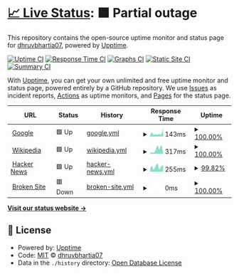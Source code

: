 # [📈 Live Status](https://dhruvbhartia07.github.io/upptime): <!--live status--> **🟧 Partial outage**

This repository contains the open-source uptime monitor and status page for [dhruvbhartia07](https://dhruvbhartia07.github.io/upptime), powered by [Upptime](https://github.com/upptime/upptime).

[![Uptime CI](https://github.com/koj-co/upptime/workflows/Uptime%20CI/badge.svg)](https://github.com/koj-co/upptime/actions?query=workflow%3A%22Uptime+CI%22)
[![Response Time CI](https://github.com/koj-co/upptime/workflows/Response%20Time%20CI/badge.svg)](https://github.com/koj-co/upptime/actions?query=workflow%3A%22Response+Time+CI%22)
[![Graphs CI](https://github.com/koj-co/upptime/workflows/Graphs%20CI/badge.svg)](https://github.com/koj-co/upptime/actions?query=workflow%3A%22Graphs+CI%22)
[![Static Site CI](https://github.com/koj-co/upptime/workflows/Static%20Site%20CI/badge.svg)](https://github.com/koj-co/upptime/actions?query=workflow%3A%22Static+Site+CI%22)
[![Summary CI](https://github.com/koj-co/upptime/workflows/Summary%20CI/badge.svg)](https://github.com/koj-co/upptime/actions?query=workflow%3A%22Summary+CI%22)

With [Upptime](https://upptime.js.org), you can get your own unlimited and free uptime monitor and status page, powered entirely by a GitHub repository. We use [Issues](https://github.com/dhruvbhartia07/upptime/issues) as incident reports, [Actions](https://github.com/dhruvbhartia07/upptime/actions) as uptime monitors, and [Pages](https://dhruvbhartia07.github.io/upptime) for the status page.

<!--start: status pages-->
<!-- This summary is generated by Upptime (https://github.com/upptime/upptime) -->
<!-- Do not edit this manually, your changes will be overwritten -->
<!-- prettier-ignore -->
| URL | Status | History | Response Time | Uptime |
| --- | ------ | ------- | ------------- | ------ |
| <img alt="" src="https://icons.duckduckgo.com/ip3/www.google.com.ico" height="13"> [Google](https://www.google.com) | 🟩 Up | [google.yml](https://github.com/dhruvbhartia07/upptime/commits/HEAD/history/google.yml) | <details><summary><img alt="Response time graph" src="./graphs/google/response-time-week.png" height="20"> 143ms</summary><br><a href="https://dhruvbhartia07.github.io/upptime/history/google"><img alt="Response time 107" src="https://img.shields.io/endpoint?url=https%3A%2F%2Fraw.githubusercontent.com%2Fdhruvbhartia07%2Fupptime%2FHEAD%2Fapi%2Fgoogle%2Fresponse-time.json"></a><br><a href="https://dhruvbhartia07.github.io/upptime/history/google"><img alt="24-hour response time 381" src="https://img.shields.io/endpoint?url=https%3A%2F%2Fraw.githubusercontent.com%2Fdhruvbhartia07%2Fupptime%2FHEAD%2Fapi%2Fgoogle%2Fresponse-time-day.json"></a><br><a href="https://dhruvbhartia07.github.io/upptime/history/google"><img alt="7-day response time 143" src="https://img.shields.io/endpoint?url=https%3A%2F%2Fraw.githubusercontent.com%2Fdhruvbhartia07%2Fupptime%2FHEAD%2Fapi%2Fgoogle%2Fresponse-time-week.json"></a><br><a href="https://dhruvbhartia07.github.io/upptime/history/google"><img alt="30-day response time 112" src="https://img.shields.io/endpoint?url=https%3A%2F%2Fraw.githubusercontent.com%2Fdhruvbhartia07%2Fupptime%2FHEAD%2Fapi%2Fgoogle%2Fresponse-time-month.json"></a><br><a href="https://dhruvbhartia07.github.io/upptime/history/google"><img alt="1-year response time 104" src="https://img.shields.io/endpoint?url=https%3A%2F%2Fraw.githubusercontent.com%2Fdhruvbhartia07%2Fupptime%2FHEAD%2Fapi%2Fgoogle%2Fresponse-time-year.json"></a></details> | <details><summary><a href="https://dhruvbhartia07.github.io/upptime/history/google">100.00%</a></summary><a href="https://dhruvbhartia07.github.io/upptime/history/google"><img alt="All-time uptime 100.00%" src="https://img.shields.io/endpoint?url=https%3A%2F%2Fraw.githubusercontent.com%2Fdhruvbhartia07%2Fupptime%2FHEAD%2Fapi%2Fgoogle%2Fuptime.json"></a><br><a href="https://dhruvbhartia07.github.io/upptime/history/google"><img alt="24-hour uptime 100.00%" src="https://img.shields.io/endpoint?url=https%3A%2F%2Fraw.githubusercontent.com%2Fdhruvbhartia07%2Fupptime%2FHEAD%2Fapi%2Fgoogle%2Fuptime-day.json"></a><br><a href="https://dhruvbhartia07.github.io/upptime/history/google"><img alt="7-day uptime 100.00%" src="https://img.shields.io/endpoint?url=https%3A%2F%2Fraw.githubusercontent.com%2Fdhruvbhartia07%2Fupptime%2FHEAD%2Fapi%2Fgoogle%2Fuptime-week.json"></a><br><a href="https://dhruvbhartia07.github.io/upptime/history/google"><img alt="30-day uptime 99.92%" src="https://img.shields.io/endpoint?url=https%3A%2F%2Fraw.githubusercontent.com%2Fdhruvbhartia07%2Fupptime%2FHEAD%2Fapi%2Fgoogle%2Fuptime-month.json"></a><br><a href="https://dhruvbhartia07.github.io/upptime/history/google"><img alt="1-year uptime 99.99%" src="https://img.shields.io/endpoint?url=https%3A%2F%2Fraw.githubusercontent.com%2Fdhruvbhartia07%2Fupptime%2FHEAD%2Fapi%2Fgoogle%2Fuptime-year.json"></a></details>
| <img alt="" src="https://icons.duckduckgo.com/ip3/en.wikipedia.org.ico" height="13"> [Wikipedia](https://en.wikipedia.org) | 🟩 Up | [wikipedia.yml](https://github.com/dhruvbhartia07/upptime/commits/HEAD/history/wikipedia.yml) | <details><summary><img alt="Response time graph" src="./graphs/wikipedia/response-time-week.png" height="20"> 317ms</summary><br><a href="https://dhruvbhartia07.github.io/upptime/history/wikipedia"><img alt="Response time 245" src="https://img.shields.io/endpoint?url=https%3A%2F%2Fraw.githubusercontent.com%2Fdhruvbhartia07%2Fupptime%2FHEAD%2Fapi%2Fwikipedia%2Fresponse-time.json"></a><br><a href="https://dhruvbhartia07.github.io/upptime/history/wikipedia"><img alt="24-hour response time 104" src="https://img.shields.io/endpoint?url=https%3A%2F%2Fraw.githubusercontent.com%2Fdhruvbhartia07%2Fupptime%2FHEAD%2Fapi%2Fwikipedia%2Fresponse-time-day.json"></a><br><a href="https://dhruvbhartia07.github.io/upptime/history/wikipedia"><img alt="7-day response time 317" src="https://img.shields.io/endpoint?url=https%3A%2F%2Fraw.githubusercontent.com%2Fdhruvbhartia07%2Fupptime%2FHEAD%2Fapi%2Fwikipedia%2Fresponse-time-week.json"></a><br><a href="https://dhruvbhartia07.github.io/upptime/history/wikipedia"><img alt="30-day response time 223" src="https://img.shields.io/endpoint?url=https%3A%2F%2Fraw.githubusercontent.com%2Fdhruvbhartia07%2Fupptime%2FHEAD%2Fapi%2Fwikipedia%2Fresponse-time-month.json"></a><br><a href="https://dhruvbhartia07.github.io/upptime/history/wikipedia"><img alt="1-year response time 241" src="https://img.shields.io/endpoint?url=https%3A%2F%2Fraw.githubusercontent.com%2Fdhruvbhartia07%2Fupptime%2FHEAD%2Fapi%2Fwikipedia%2Fresponse-time-year.json"></a></details> | <details><summary><a href="https://dhruvbhartia07.github.io/upptime/history/wikipedia">100.00%</a></summary><a href="https://dhruvbhartia07.github.io/upptime/history/wikipedia"><img alt="All-time uptime 99.99%" src="https://img.shields.io/endpoint?url=https%3A%2F%2Fraw.githubusercontent.com%2Fdhruvbhartia07%2Fupptime%2FHEAD%2Fapi%2Fwikipedia%2Fuptime.json"></a><br><a href="https://dhruvbhartia07.github.io/upptime/history/wikipedia"><img alt="24-hour uptime 100.00%" src="https://img.shields.io/endpoint?url=https%3A%2F%2Fraw.githubusercontent.com%2Fdhruvbhartia07%2Fupptime%2FHEAD%2Fapi%2Fwikipedia%2Fuptime-day.json"></a><br><a href="https://dhruvbhartia07.github.io/upptime/history/wikipedia"><img alt="7-day uptime 100.00%" src="https://img.shields.io/endpoint?url=https%3A%2F%2Fraw.githubusercontent.com%2Fdhruvbhartia07%2Fupptime%2FHEAD%2Fapi%2Fwikipedia%2Fuptime-week.json"></a><br><a href="https://dhruvbhartia07.github.io/upptime/history/wikipedia"><img alt="30-day uptime 100.00%" src="https://img.shields.io/endpoint?url=https%3A%2F%2Fraw.githubusercontent.com%2Fdhruvbhartia07%2Fupptime%2FHEAD%2Fapi%2Fwikipedia%2Fuptime-month.json"></a><br><a href="https://dhruvbhartia07.github.io/upptime/history/wikipedia"><img alt="1-year uptime 100.00%" src="https://img.shields.io/endpoint?url=https%3A%2F%2Fraw.githubusercontent.com%2Fdhruvbhartia07%2Fupptime%2FHEAD%2Fapi%2Fwikipedia%2Fuptime-year.json"></a></details>
| <img alt="" src="https://icons.duckduckgo.com/ip3/news.ycombinator.com.ico" height="13"> [Hacker News](https://news.ycombinator.com) | 🟩 Up | [hacker-news.yml](https://github.com/dhruvbhartia07/upptime/commits/HEAD/history/hacker-news.yml) | <details><summary><img alt="Response time graph" src="./graphs/hacker-news/response-time-week.png" height="20"> 255ms</summary><br><a href="https://dhruvbhartia07.github.io/upptime/history/hacker-news"><img alt="Response time 328" src="https://img.shields.io/endpoint?url=https%3A%2F%2Fraw.githubusercontent.com%2Fdhruvbhartia07%2Fupptime%2FHEAD%2Fapi%2Fhacker-news%2Fresponse-time.json"></a><br><a href="https://dhruvbhartia07.github.io/upptime/history/hacker-news"><img alt="24-hour response time 290" src="https://img.shields.io/endpoint?url=https%3A%2F%2Fraw.githubusercontent.com%2Fdhruvbhartia07%2Fupptime%2FHEAD%2Fapi%2Fhacker-news%2Fresponse-time-day.json"></a><br><a href="https://dhruvbhartia07.github.io/upptime/history/hacker-news"><img alt="7-day response time 255" src="https://img.shields.io/endpoint?url=https%3A%2F%2Fraw.githubusercontent.com%2Fdhruvbhartia07%2Fupptime%2FHEAD%2Fapi%2Fhacker-news%2Fresponse-time-week.json"></a><br><a href="https://dhruvbhartia07.github.io/upptime/history/hacker-news"><img alt="30-day response time 306" src="https://img.shields.io/endpoint?url=https%3A%2F%2Fraw.githubusercontent.com%2Fdhruvbhartia07%2Fupptime%2FHEAD%2Fapi%2Fhacker-news%2Fresponse-time-month.json"></a><br><a href="https://dhruvbhartia07.github.io/upptime/history/hacker-news"><img alt="1-year response time 313" src="https://img.shields.io/endpoint?url=https%3A%2F%2Fraw.githubusercontent.com%2Fdhruvbhartia07%2Fupptime%2FHEAD%2Fapi%2Fhacker-news%2Fresponse-time-year.json"></a></details> | <details><summary><a href="https://dhruvbhartia07.github.io/upptime/history/hacker-news">99.82%</a></summary><a href="https://dhruvbhartia07.github.io/upptime/history/hacker-news"><img alt="All-time uptime 99.93%" src="https://img.shields.io/endpoint?url=https%3A%2F%2Fraw.githubusercontent.com%2Fdhruvbhartia07%2Fupptime%2FHEAD%2Fapi%2Fhacker-news%2Fuptime.json"></a><br><a href="https://dhruvbhartia07.github.io/upptime/history/hacker-news"><img alt="24-hour uptime 98.74%" src="https://img.shields.io/endpoint?url=https%3A%2F%2Fraw.githubusercontent.com%2Fdhruvbhartia07%2Fupptime%2FHEAD%2Fapi%2Fhacker-news%2Fuptime-day.json"></a><br><a href="https://dhruvbhartia07.github.io/upptime/history/hacker-news"><img alt="7-day uptime 99.82%" src="https://img.shields.io/endpoint?url=https%3A%2F%2Fraw.githubusercontent.com%2Fdhruvbhartia07%2Fupptime%2FHEAD%2Fapi%2Fhacker-news%2Fuptime-week.json"></a><br><a href="https://dhruvbhartia07.github.io/upptime/history/hacker-news"><img alt="30-day uptime 99.96%" src="https://img.shields.io/endpoint?url=https%3A%2F%2Fraw.githubusercontent.com%2Fdhruvbhartia07%2Fupptime%2FHEAD%2Fapi%2Fhacker-news%2Fuptime-month.json"></a><br><a href="https://dhruvbhartia07.github.io/upptime/history/hacker-news"><img alt="1-year uptime 99.88%" src="https://img.shields.io/endpoint?url=https%3A%2F%2Fraw.githubusercontent.com%2Fdhruvbhartia07%2Fupptime%2FHEAD%2Fapi%2Fhacker-news%2Fuptime-year.json"></a></details>
| <img alt="" src="https://icons.duckduckgo.com/ip3/thissitedoesnotexist.com.ico" height="13"> [Broken Site](https://thissitedoesnotexist.com) | 🟥 Down | [broken-site.yml](https://github.com/dhruvbhartia07/upptime/commits/HEAD/history/broken-site.yml) | <details><summary><img alt="Response time graph" src="./graphs/broken-site/response-time-week.png" height="20"> 0ms</summary><br><a href="https://dhruvbhartia07.github.io/upptime/history/broken-site"><img alt="Response time 0" src="https://img.shields.io/endpoint?url=https%3A%2F%2Fraw.githubusercontent.com%2Fdhruvbhartia07%2Fupptime%2FHEAD%2Fapi%2Fbroken-site%2Fresponse-time.json"></a><br><a href="https://dhruvbhartia07.github.io/upptime/history/broken-site"><img alt="24-hour response time 0" src="https://img.shields.io/endpoint?url=https%3A%2F%2Fraw.githubusercontent.com%2Fdhruvbhartia07%2Fupptime%2FHEAD%2Fapi%2Fbroken-site%2Fresponse-time-day.json"></a><br><a href="https://dhruvbhartia07.github.io/upptime/history/broken-site"><img alt="7-day response time 0" src="https://img.shields.io/endpoint?url=https%3A%2F%2Fraw.githubusercontent.com%2Fdhruvbhartia07%2Fupptime%2FHEAD%2Fapi%2Fbroken-site%2Fresponse-time-week.json"></a><br><a href="https://dhruvbhartia07.github.io/upptime/history/broken-site"><img alt="30-day response time 0" src="https://img.shields.io/endpoint?url=https%3A%2F%2Fraw.githubusercontent.com%2Fdhruvbhartia07%2Fupptime%2FHEAD%2Fapi%2Fbroken-site%2Fresponse-time-month.json"></a><br><a href="https://dhruvbhartia07.github.io/upptime/history/broken-site"><img alt="1-year response time 0" src="https://img.shields.io/endpoint?url=https%3A%2F%2Fraw.githubusercontent.com%2Fdhruvbhartia07%2Fupptime%2FHEAD%2Fapi%2Fbroken-site%2Fresponse-time-year.json"></a></details> | <details><summary><a href="https://dhruvbhartia07.github.io/upptime/history/broken-site">100.00%</a></summary><a href="https://dhruvbhartia07.github.io/upptime/history/broken-site"><img alt="All-time uptime 100.00%" src="https://img.shields.io/endpoint?url=https%3A%2F%2Fraw.githubusercontent.com%2Fdhruvbhartia07%2Fupptime%2FHEAD%2Fapi%2Fbroken-site%2Fuptime.json"></a><br><a href="https://dhruvbhartia07.github.io/upptime/history/broken-site"><img alt="24-hour uptime 100.00%" src="https://img.shields.io/endpoint?url=https%3A%2F%2Fraw.githubusercontent.com%2Fdhruvbhartia07%2Fupptime%2FHEAD%2Fapi%2Fbroken-site%2Fuptime-day.json"></a><br><a href="https://dhruvbhartia07.github.io/upptime/history/broken-site"><img alt="7-day uptime 100.00%" src="https://img.shields.io/endpoint?url=https%3A%2F%2Fraw.githubusercontent.com%2Fdhruvbhartia07%2Fupptime%2FHEAD%2Fapi%2Fbroken-site%2Fuptime-week.json"></a><br><a href="https://dhruvbhartia07.github.io/upptime/history/broken-site"><img alt="30-day uptime 100.00%" src="https://img.shields.io/endpoint?url=https%3A%2F%2Fraw.githubusercontent.com%2Fdhruvbhartia07%2Fupptime%2FHEAD%2Fapi%2Fbroken-site%2Fuptime-month.json"></a><br><a href="https://dhruvbhartia07.github.io/upptime/history/broken-site"><img alt="1-year uptime 100.00%" src="https://img.shields.io/endpoint?url=https%3A%2F%2Fraw.githubusercontent.com%2Fdhruvbhartia07%2Fupptime%2FHEAD%2Fapi%2Fbroken-site%2Fuptime-year.json"></a></details>

<!--end: status pages-->

[**Visit our status website →**](https://dhruvbhartia07.github.io/upptime)

## 📄 License

- Powered by: [Upptime](https://github.com/upptime/upptime)
- Code: [MIT](./LICENSE) © [dhruvbhartia07](https://dhruvbhartia07.github.io/upptime)
- Data in the `./history` directory: [Open Database License](https://opendatacommons.org/licenses/odbl/1-0/)
